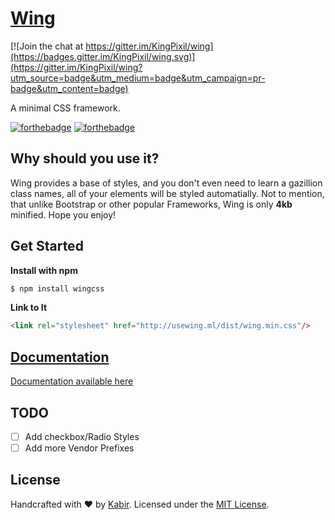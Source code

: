 # [Wing](http://usewing.ml)

[![Join the chat at https://gitter.im/KingPixil/wing](https://badges.gitter.im/KingPixil/wing.svg)](https://gitter.im/KingPixil/wing?utm_source=badge&utm_medium=badge&utm_campaign=pr-badge&utm_content=badge)

A minimal CSS framework.

[![forthebadge](http://forthebadge.com/images/badges/built-with-love.svg)](http://forthebadge.com) [![forthebadge](http://forthebadge.com/images/badges/uses-css.svg)](http://forthebadge.com)


## Why should you use it?

Wing provides a base of styles, and you don't even need to learn a gazillion class names, all of your elements will be styled automatially. Not to mention, that unlike Bootstrap or other popular Frameworks, Wing is only **4kb** minified. Hope you enjoy!

## Get Started

**Install with npm**

```sh
$ npm install wingcss
```

**Link to It**

```html
<link rel="stylesheet" href="http://usewing.ml/dist/wing.min.css"/>
```

## [Documentation]("http://usewing.ml/#docs") 

[Documentation available here]("http://usewing.ml/#docs") 



## TODO
- [ ] Add checkbox/Radio Styles
- [ ] Add more Vendor Prefixes

## License

Handcrafted with ♥ by [Kabir](http://kabir.ml). Licensed under the [MIT License](http://kingpixil.github.io/license).
